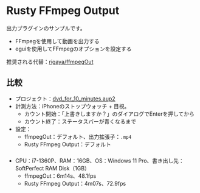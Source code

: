 # Rusty FFmpeg Output

出力プラグインのサンプルです。

- FFmpegを使用して動画を出力する
- eguiを使用してFFmpegのオプションを設定する

推奨される代替：[rigaya/ffmpegOut](https://github.com/rigaya/ffmpegOut)

## 比較

- プロジェクト：[dvd_for_10_minutes.aup2](../../dvd_for_10_minutes.aup2)
- 計測方法：iPhoneのストップウォッチ + 目視。
    - カウント開始：「上書きしますか？」のダイアログでEnterを押してから
    - カウント終了：ステータスバーが青くなるまで
- 設定：
    - ffmpegOut：デフォルト、出力拡張子：`.mp4`
    - Rusty FFmpeg Output：デフォルト

### 
- CPU：i7-1360P、RAM：16GB、OS：Windows 11 Pro、書き出し先：SoftPerfect RAM Disk（1GB）
    - ffmpegOut：6m14s、48.1fps
    - Rusty FFmpeg Output：4m07s、72.9fps
